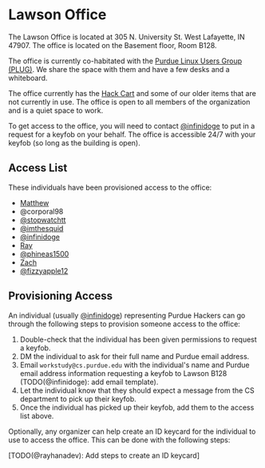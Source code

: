 # Lawson Office

The Lawson Office is located at 305 N. University St. West Lafayette, IN 47907. The office is located on the Basement
floor, Room B128.

The office is currently co-habitated with the [Purdue Linux Users Group (PLUG)](https://purduelug.org/). We share
the space with them and have a few desks and a whiteboard.

The office currently has the [Hack Cart](/events/hack-night/hack-cart.md) and some of our older items
that are not currently in use. The office is open to all members of the organization and is a quiet space to work.

To get access to the office, you will need to contact [@infinidoge](https://github.com/purduehackers/dark-forest/blob/main/people/organizers/infinidoge.md)
to put in a request for a keyfob on your behalf. The office is accessible 24/7 with your keyfob (so long as the
building is open).

## Access List

These individuals have been provisioned access to the office:

- [Matthew](https://github.com/purduehackers/dark-forest/blob/main/people/organizers/hewillyeah.md)
- @corporal98
- [@stopwatchtt](https://github.com/purduehackers/dark-forest/blob/main/people/organizers/stopwatchtt.md)
- [@imthesquid](https://github.com/purduehackers/dark-forest/blob/main/people/organizers/imthesquid.md)
- [@infinidoge](https://github.com/purduehackers/dark-forest/blob/main/people/organizers/infinidoge.md)
- [Ray](https://github.com/purduehackers/dark-forest/blob/main/people/organizers/rayhanadev.md)
- [@phineas1500](https://github.com/purduehackers/dark-forest/blob/main/people/organizers/phineas1500.md)
- [Zach](https://github.com/purduehackers/dark-forest/blob/main/people/organizers/iracc__.md)
- [@fizzyapple12](https://github.com/purduehackers/dark-forest/blob/main/people/organizers/fizzyapple12.md)

## Provisioning Access

An individual (usually [@infinidoge](https://github.com/purduehackers/dark-forest/blob/main/people/organizers/infinidoge.md))
representing Purdue Hackers can go through the following steps to provision someone access to the office:

1. Double-check that the individual has been given permissions to request a keyfob.
2. DM the individual to ask for their full name and Purdue email address.
3. Email `workstudy@cs.purdue.edu` with the individual's name and Purdue email address information requesting a
   keyfob to Lawson B128 (TODO(@infinidoge): add email template).
4. Let the individual know that they should expect a message from the CS department to pick up their keyfob.
5. Once the individual has picked up their keyfob, add them to the access list above.

Optionally, any organizer can help create an ID keycard for the individual to use to access the office. This can be
done with the following steps:

[TODO(@rayhanadev): Add steps to create an ID keycard]
